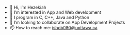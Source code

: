 - 👋 Hi, I’m Hezekiah
- 👀 I’m interested in App and Web development
- 🌱 I program in C, C++, Java and Python
- 💞️ I’m looking to collaborate on App Development Projects
- 📫 How to reach me: ishob080@uottawa.ca

<!---
ipy06/ipy06 is a ✨ special ✨ repository because its `README.md` (this file) appears on your GitHub profile.
You can click the Preview link to take a look at your changes.
--->
